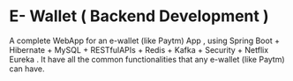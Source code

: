 # E- Wallet ( Backend Development )
A complete WebApp for an e-wallet (like Paytm) App , using 
Spring Boot + Hibernate + MySQL + RESTfulAPIs + Redis + Kafka + Security + Netflix Eureka .
It have all the common functionalities that any e-wallet (like Paytm) can have.
